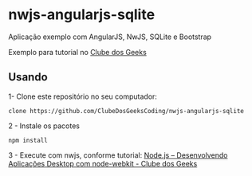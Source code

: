 # nwjs-angularjs-sqlite
Aplicação exemplo com AngularJS, NwJS, SQLite e Bootstrap

Exemplo para tutorial no <a href="clubedosgeeks.com.br/web-design/html/aplicativo-desktop-com-nwjs-angularjs-bootstrap-sqlite">Clube dos Geeks</a>

## Usando
1- Clone este repositório no seu computador:
```shell 
clone https://github.com/ClubeDosGeeksCoding/nwjs-angularjs-sqlite 
```
2 - Instale os pacotes 
```shell 
npm install
```
3 - Execute com nwjs, conforme tutorial: <a href="http://clubedosgeeks.com.br/programacao/node-js/node-js-desenvolvendo-aplicacoes-desktop-com-node-webkit">Node.js – Desenvolvendo Aplicações Desktop com node-webkit - Clube dos Geeks</a>

